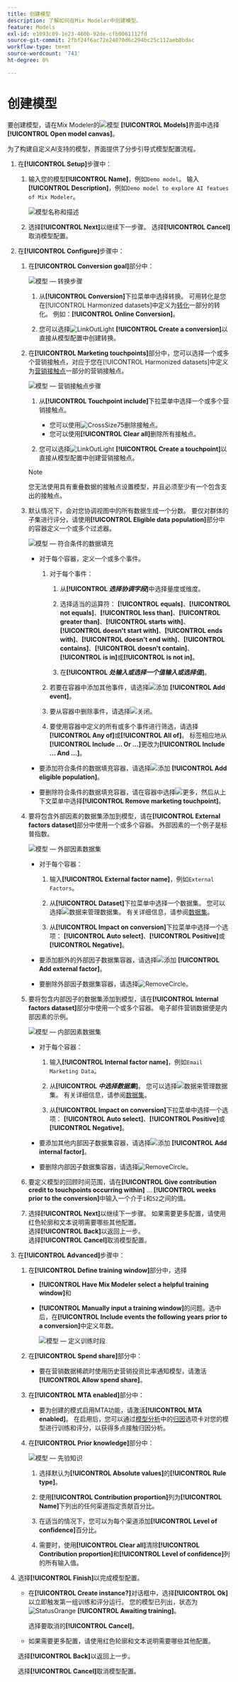 ```yaml
---
title: 创建模型
description: 了解如何在Mix Modeler中创建模型。
feature: Models
exl-id: e1093c09-1e23-460b-92de-cfb0061112fd
source-git-commit: 2fbf24f6ac72e24070d6c294bc25c112aeb8bdac
workflow-type: tm+mt
source-wordcount: '743'
ht-degree: 0%

---
```


# 创建模型

要创建模型，请在Mix Modeler的![模型](/help/assets/icons/FileData.svg) **[!UICONTROL Models]**&#x200B;界面中选择&#x200B;**[!UICONTROL Open model canvas]**。

为了构建自定义AI支持的模型，界面提供了分步引导式模型配置流程。

1. 在&#x200B;**[!UICONTROL Setup]**&#x200B;步骤中：

   1. 输入您的模型&#x200B;**[!UICONTROL Name]**，例如`Demo model`。 输入&#x200B;**[!UICONTROL Description]**，例如`Demo model to explore AI featues of Mix Modeler`。

      ![模型名称和描述](/help/assets/model-name-description.png)

   1. 选择&#x200B;**[!UICONTROL Next]**&#x200B;以继续下一步骤。 选择&#x200B;**[!UICONTROL Cancel]**&#x200B;取消模型配置。

1. 在&#x200B;**[!UICONTROL Configure]**&#x200B;步骤中：

   1. 在&#x200B;**[!UICONTROL Conversion goal]**&#x200B;部分中：

      ![模型 — 转换步骤](/help/assets/model-conversion-step.png)

      1. 从&#x200B;**[!UICONTROL Conversion]**&#x200B;下拉菜单中选择转换。 可用转化是您在[!UICONTROL Harmonized datasets]中定义为[转化](../harmonize-data/conversions.md)一部分的转化。 例如：**[!UICONTROL Online Conversion]**。

      1. 您可以选择![LinkOutLight](/help/assets/icons/LinkOutLight.svg) **[!UICONTROL Create a conversion]**&#x200B;以直接从模型配置中创建转换。



   1. 在&#x200B;**[!UICONTROL Marketing touchpoints]**&#x200B;部分中，您可以选择一个或多个营销接触点，对应于您在[!UICONTROL Harmonized datasets]中定义为[营销接触点](../harmonize-data/marketing-touchpoints.md)一部分的营销接触点。


      ![模型 — 营销接触点步骤](/help/assets/model-marketing-touchpoint-step.png)

      1. 从&#x200B;**[!UICONTROL Touchpoint include]**&#x200B;下拉菜单中选择一个或多个营销接触点。

         * 您可以使用![CrossSize75](/help/assets/icons/CrossSize75.svg)删除接触点。
         * 您可以使用&#x200B;**[!UICONTROL Clear all]**&#x200B;删除所有接触点。

      1. 您可以选择![LinkOutLight](/help/assets/icons/LinkOutLight.svg) **[!UICONTROL Create a touchpoint]**&#x200B;以直接从模型配置中创建营销接触点。

      >[!NOTE]
      >
      >您无法使用具有重叠数据的接触点设置模型，并且必须至少有一个包含支出的接触点。

   1. 默认情况下，会对您协调视图中的所有数据生成一个分数。 要仅对群体的子集进行评分，请使用&#x200B;**[!UICONTROL Eligible data population]**&#x200B;部分中的容器定义一个或多个过滤器。

      ![模型 — 符合条件的数据填充](/help/assets/model-eligible-data-population-step.png)

      * 对于每个容器，定义一个或多个事件。

         1. 对于每个事件：

            1. 从&#x200B;**[!UICONTROL _选择协调字段_]**&#x200B;中选择量度或维度。

            1. 选择适当的运算符： **[!UICONTROL equals]**、**[!UICONTROL not equals]**、**[!UICONTROL less than]**、**[!UICONTROL greater than]**、**[!UICONTROL starts with]**、**[!UICONTROL doesn't start with]**、**[!UICONTROL ends with]**、**[!UICONTROL doesn't end with]**、**[!UICONTROL contains]**、**[!UICONTROL doesn't contain]**、**[!UICONTROL is in]**&#x200B;或&#x200B;**[!UICONTROL is not in]**。

            1. 在&#x200B;**[!UICONTROL _处输入或选择一个值输入或选择值_]**。

         1. 若要在容器中添加其他事件，请选择![添加](/help/assets/icons/AddCircle.svg) **[!UICONTROL Add event]**。

         1. 要从容器中删除事件，请选择![关闭](/help/assets/icons/CrossSize75.svg)。

         1. 要使用容器中定义的所有或多个事件进行筛选，请选择&#x200B;**[!UICONTROL Any of]**&#x200B;或&#x200B;**[!UICONTROL All of]**。 标签相应地从&#x200B;**[!UICONTROL Include ... Or ...]**&#x200B;更改为&#x200B;**[!UICONTROL Include ... And ...]**。

      * 要添加符合条件的数据填充容器，请选择![添加](/help/assets/icons/AddCircle.svg) **[!UICONTROL Add eligible population]**。

      * 要删除符合条件的数据填充容器，请在容器中选择![更多](/help/assets/icons/More.svg)，然后从上下文菜单中选择&#x200B;**[!UICONTROL Remove marketing touchpoint]**。



   1. 要将包含外部因素的数据集添加到模型，请在&#x200B;**[!UICONTROL External factors dataset]**&#x200B;部分中使用一个或多个容器。 外部因素的一个例子是标普指数。

      ![模型 — 外部因素数据集](/help/assets/model-external-factors-dataset-step.png)

      * 对于每个容器：

         1. 输入&#x200B;**[!UICONTROL External factor name]**，例如`External Factors`。

         1. 从&#x200B;**[!UICONTROL Dataset]**&#x200B;下拉菜单中选择一个数据集。 您可以选择![数据](/help/assets/icons/Data.svg)来管理数据集。 有关详细信息，请参阅[数据集](../ingest-data/datasets.md)。

         1. 从&#x200B;**[!UICONTROL Impact on conversion]**&#x200B;下拉菜单中选择一个选项： **[!UICONTROL Auto select]**、**[!UICONTROL Positive]**&#x200B;或&#x200B;**[!UICONTROL Negative]**。

      * 要添加额外的外部因子数据集容器，请选择![添加](/help/assets/icons/AddCircle.svg) **[!UICONTROL Add external factor]**。

      * 要删除外部因子数据集容器，请选择![RemoveCircle](/help/assets/icons/RemoveCircle.svg)。




   1. 要将包含内部因子的数据集添加到模型，请在&#x200B;**[!UICONTROL Internal factors dataset]**&#x200B;部分中使用一个或多个容器。 电子邮件营销数据便是内部因素的示例。

      ![模型 — 内部因素数据集](/help/assets/model-internal-factors-dataset-step.png)

      * 对于每个容器：

         1. 输入&#x200B;**[!UICONTROL Internal factor name]**，例如`Email Marketing Data`。

         1. 从&#x200B;**[!UICONTROL _中选择数据集_]**。 您可以选择![数据](/help/assets/icons/Data.svg)来管理数据集。 有关详细信息，请参阅[数据集](../ingest-data/datasets.md)。

         1. 从&#x200B;**[!UICONTROL Impact on conversion]**&#x200B;下拉菜单中选择一个选项： **[!UICONTROL Auto select]**、**[!UICONTROL Positive]**&#x200B;或&#x200B;**[!UICONTROL Negative]**。

      * 要添加其他内部因子数据集容器，请选择![添加](/help/assets/icons/AddCircle.svg) **[!UICONTROL Add internal factor]**。

      * 要删除内部因子数据集容器，请选择![RemoveCircle](/help/assets/icons/RemoveCircle.svg)。



   1. 要定义模型的回顾时间范围，请在&#x200B;**[!UICONTROL Give contribution credit to touchpoints occurring within]** ... **[!UICONTROL weeks prior to the conversion]**&#x200B;中输入一个介于`1`和`52`之间的值。

   1. 选择&#x200B;**[!UICONTROL Next]**&#x200B;以继续下一步骤。 如果需要更多配置，请使用红色轮廓和文本说明需要哪些其他配置。 <br/>选择&#x200B;**[!UICONTROL Back]**&#x200B;以返回上一步。 <br/>选择&#x200B;**[!UICONTROL Cancel]**&#x200B;取消模型配置。

1. 在&#x200B;**[!UICONTROL Advanced]**&#x200B;步骤中：

   1. 在&#x200B;**[!UICONTROL Define training window]**&#x200B;部分中，选择

      * **[!UICONTROL Have Mix Modeler select a helpful training window]**&#x200B;和

      * **[!UICONTROL Manually input a training window]**&#x200B;的问题。选中后，在&#x200B;**[!UICONTROL Include events the following years prior to a conversion]**&#x200B;中定义年数。

        ![模型 — 定义训练时段](/help/assets/model-define-training-window.png)

   1. 在&#x200B;**[!UICONTROL Spend share]**&#x200B;部分中：

      * 要在营销数据稀疏时使用历史营销投资比率通知模型，请激活&#x200B;**[!UICONTROL Allow spend share]**。

   1. 在&#x200B;**[!UICONTROL MTA enabled]**&#x200B;部分中：

      * 要为创建的模式启用MTA功能，请激活&#x200B;**[!UICONTROL MTA enabled]**。 在启用后，您可以通过[模型分析](insights.md)中的[归因](insights.md#attribution)选项卡对您的模型进行训练和评分，以获得多点接触归因分析。

   1. 在&#x200B;**[!UICONTROL Prior knowledge]**&#x200B;部分中：

      ![模型 — 先验知识](/help/assets/model-prior-knowledge-step.png)

      1. 选择默认为&#x200B;**[!UICONTROL Absolute values]**&#x200B;的&#x200B;**[!UICONTROL Rule type]**。

      1. 使用&#x200B;**[!UICONTROL Contribution proportion]**&#x200B;列为&#x200B;**[!UICONTROL Name]**&#x200B;下列出的任何渠道指定贡献百分比。

      1. 在适当的情况下，您可以为每个渠道添加&#x200B;**[!UICONTROL Level of confidence]**&#x200B;百分比。

      1. 需要时，使用&#x200B;**[!UICONTROL Clear all]**&#x200B;清除&#x200B;**[!UICONTROL Contribution proportion]**&#x200B;和&#x200B;**[!UICONTROL Level of confidence]**&#x200B;列的所有输入值。



1. 选择&#x200B;**[!UICONTROL Finish]**&#x200B;以完成模型配置。

   * 在&#x200B;**[!UICONTROL Create instance?]**&#x200B;对话框中，选择&#x200B;**[!UICONTROL Ok]**&#x200B;以立即触发第一组训练和评分运行。 您的模型已列出，状态为![StatusOrange](/help/assets/icons/StatusOrange.svg) **[!UICONTROL Awaiting training]**。

     选择要取消的&#x200B;**[!UICONTROL Cancel]**。

   * 如果需要更多配置，请使用红色轮廓和文本说明需要哪些其他配置。

   选择&#x200B;**[!UICONTROL Back]**&#x200B;以返回上一步。

   选择&#x200B;**[!UICONTROL Cancel]**&#x200B;取消模型配置。
